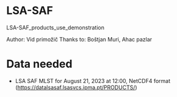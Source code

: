 # LSA-SAF
LSA-SAF_products_use_demonstration

Author: Vid primožič
Thanks to: Boštjan Muri, Ahac pazlar

# Data needed
* LSA SAF MLST for August 21, 2023 at 12:00, NetCDF4 format (https://datalsasaf.lsasvcs.ipma.pt/PRODUCTS/)


